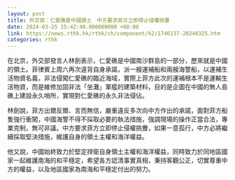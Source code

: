 ```yaml
---
layout: post
title: 外交部：仁愛礁是中國領土　中方要求菲方立即停止侵權挑釁
date: 2024-03-25 15:42:40.000000000 +08:00
link: https://news.rthk.hk/rthk/ch/component/k2/1746137-20240325.htm
categories: rthk
---
```


在北京，外交部發言人林劍表示，仁愛礁是中國南沙群島的一部分，歷來就是中國的領土。菲律賓上周六再次違背自身承諾，派一艘運補船和兩艘海警船，以運補生活物資名義，非法侵闖仁愛礁的臨近海域，實際上菲方此次的運補根本不是運輸生活物資，而是維修加固非法「坐灘」軍艦的建築材料，目的是企圖在中國的無人島礁上建設永久哨所，實現對仁愛礁的永久非法侵佔。

林劍說，菲方出爾反爾、言而無信，嚴重違反多次向中方作出的承諾，面對菲方船隻強行衝闖，中國海警不得不採取必要的執法措施，強調現場的操作正當合法，專業克制，無可非議。中方要求菲方立即停止侵權挑釁，如果一意孤行，中方必將繼續採取堅決措施，維護自身的領土主權和海洋權益。

他又說，中國始終致力於堅定捍衛自身領土主權和海洋權益，同時致力於同地區國家一起維護南海的和平穩定，希望各方認清事實真相，秉持客觀公正，切實尊重中方的權益，以及地區國家為南海和平穩定付出的努力。
